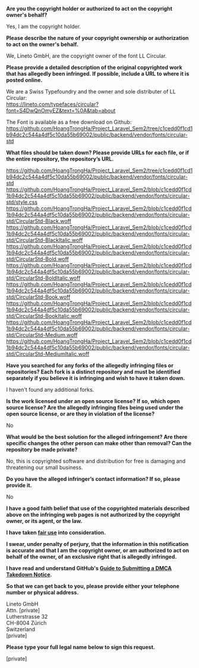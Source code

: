 **Are you the copyright holder or authorized to act on the copyright owner's behalf?**  
  
Yes, I am the copyright holder.  
  
**Please describe the nature of your copyright ownership or authorization to act on the owner's behalf.**  
  
We, Lineto GmbH, are the copyright owner of the font LL Circular.  
  
**Please provide a detailed description of the original copyrighted work that has allegedly been infringed. If possible, include a URL to where it is posted online.**  
  
We are a Swiss Typefoundry and the owner and sole distributer of LL Circular:  
https://lineto.com/typefaces/circular?font=S4DwQnOmyEZ&text=%0A&tab=about  
  
The Font is available as a free download on Github:  
https://github.com/HoangTrongHa/Project_Laravel_Sem2/tree/c1cedd0f1cd1b94dc2c544a4df5c10da55b69002/public/backend/vendor/fonts/circular-std  
  
**What files should be taken down? Please provide URLs for each file, or if the entire repository, the repository’s URL.**  
  
https://github.com/HoangTrongHa/Project_Laravel_Sem2/tree/c1cedd0f1cd1b94dc2c544a4df5c10da55b69002/public/backend/vendor/fonts/circular-std  
https://github.com/HoangTrongHa/Project_Laravel_Sem2/blob/c1cedd0f1cd1b94dc2c544a4df5c10da55b69002/public/backend/vendor/fonts/circular-std/style.css  
https://github.com/HoangTrongHa/Project_Laravel_Sem2/blob/c1cedd0f1cd1b94dc2c544a4df5c10da55b69002/public/backend/vendor/fonts/circular-std/CircularStd-Black.woff  
https://github.com/HoangTrongHa/Project_Laravel_Sem2/blob/c1cedd0f1cd1b94dc2c544a4df5c10da55b69002/public/backend/vendor/fonts/circular-std/CircularStd-BlackItalic.woff  
https://github.com/HoangTrongHa/Project_Laravel_Sem2/blob/c1cedd0f1cd1b94dc2c544a4df5c10da55b69002/public/backend/vendor/fonts/circular-std/CircularStd-Bold.woff  
https://github.com/HoangTrongHa/Project_Laravel_Sem2/blob/c1cedd0f1cd1b94dc2c544a4df5c10da55b69002/public/backend/vendor/fonts/circular-std/CircularStd-BoldItalic.woff  
https://github.com/HoangTrongHa/Project_Laravel_Sem2/blob/c1cedd0f1cd1b94dc2c544a4df5c10da55b69002/public/backend/vendor/fonts/circular-std/CircularStd-Book.woff  
https://github.com/HoangTrongHa/Project_Laravel_Sem2/blob/c1cedd0f1cd1b94dc2c544a4df5c10da55b69002/public/backend/vendor/fonts/circular-std/CircularStd-BookItalic.woff  
https://github.com/HoangTrongHa/Project_Laravel_Sem2/blob/c1cedd0f1cd1b94dc2c544a4df5c10da55b69002/public/backend/vendor/fonts/circular-std/CircularStd-Medium.woff  
https://github.com/HoangTrongHa/Project_Laravel_Sem2/blob/c1cedd0f1cd1b94dc2c544a4df5c10da55b69002/public/backend/vendor/fonts/circular-std/CircularStd-MediumItalic.woff  
  
**Have you searched for any forks of the allegedly infringing files or repositories? Each fork is a distinct repository and must be identified separately if you believe it is infringing and wish to have it taken down.**  
  
I haven't found any additional forks.  
  
**Is the work licensed under an open source license? If so, which open source license? Are the allegedly infringing files being used under the open source license, or are they in violation of the license?**  
  
No  
  
**What would be the best solution for the alleged infringement? Are there specific changes the other person can make other than removal? Can the repository be made private?**  
  
No, this is copyrighted software and distribution for free is damaging and threatening our small business.  
  
**Do you have the alleged infringer’s contact information? If so, please provide it.**  
  
No  
  
**I have a good faith belief that use of the copyrighted materials described above on the infringing web pages is not authorized by the copyright owner, or its agent, or the law.**  
  
**I have taken <a href="https://www.lumendatabase.org/topics/22">fair use</a> into consideration.**  
  
**I swear, under penalty of perjury, that the information in this notification is accurate and that I am the copyright owner, or am authorized to act on behalf of the owner, of an exclusive right that is allegedly infringed.**  
  
**I have read and understand GitHub's <a href="https://docs.github.com/articles/guide-to-submitting-a-dmca-takedown-notice/">Guide to Submitting a DMCA Takedown Notice</a>.**  
  
**So that we can get back to you, please provide either your telephone number or physical address.**  
  
Lineto GmbH  
Attn. [private]  
Lutherstrasse 32  
CH-8004 Zürich  
Switzerland  
[private]  
  
**Please type your full legal name below to sign this request.**  
  
[private]  
